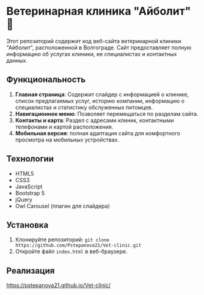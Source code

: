 # Ветеринарная клиника "Айболит" 🐶   

Этот репозиторий содержит код веб-сайта ветеринарной клиники "Айболит", расположенной в Волгограде. Сайт предоставляет полную информацию об услугах клиники, ее специалистах и контактных данных.

## Функциональность

1. **Главная страница**: Содержит слайдер с информацией о клинике, список предлагаемых услуг, историю компании, информацию о специалистах и статистику обслуженных питомцев.
2. **Навигационное меню**: Позволяет перемещаться по разделам сайта.
3. **Контакты и карта**: Раздел с адресами клиник, контактными телефонами и картой расположения.
4. **Мобильная версия**: полная адаптация сайта для комфортного просмотра на мобильных устройствах.

## Технологии

- HTML5
- CSS3
- JavaScript
- Bootstrap 5
- jQuery
- Owl Carousel (плагин для слайдера)

## Установка

1. Клонируйте репозиторий: `git clone https://github.com/Pstepanova21/Vet-clinic.git`
2. Откройте файл `index.html` в веб-браузере.

## Реализация 

https://pstepanova21.github.io/Vet-clinic/
